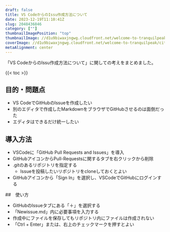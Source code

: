 ```yaml
---
draft: false
title: VS CodeからのIssu作成方法について
date: 2023-12-19T11:10:41Z
slug: 2048436846
category: [""]
thumbnailImagePosition: "top"
thumbnailImage: //d1u9biwaxjngwg.cloudfront.net/welcome-to-tranquilpeak/city-750.jpg
coverImage: //d1u9biwaxjngwg.cloudfront.net/welcome-to-tranquilpeak/city.jpg
metaAlignment: center
---
```

「VS CodeからのIssu作成方法について」に関しての考えをまとめました。
<!--more-->

{{< toc >}}

<!-- Edit the body of your new issue then click the ✓ "Create Issue" button in the top right of the editor. The first line will be the issue title. Assignees and Labels follow after a blank line. Leave an empty line before beginning the body of the issue. -->

## 目的・問題点

- VS CodeでGitHubのIssueを作成したい
- 別のエディタで作成したMarkdownをブラウザでGitHubさせるのは面倒だった
- エディタはできるだけ統一したい

## 導入方法

- VSCodeに「GitHub Pull Requests and Issues」を導入
- GitHubアイコンからPull-Requestsに関するタブを右クリックから削除
- .gitのあるリポジトリを指定する
    - Issueを投稿したいリポジトリをcloneしておくとよい
- GitHubアイコンから「Sign In」を選択し、VSCodeでGitHubにログインする

##　使い方

- GitHubのIssueタブにある「＋」を選択する
- 「Newissue.md」内に必要事項を入力する
- 作成中にファイルを保存してもリポジトリ内にファイルは作成されない
- 「Ctrl + Enter」または、右上のチェックマークを押すとよい
